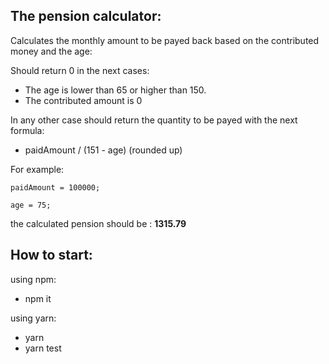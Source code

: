 
## The pension calculator:

Calculates the monthly amount to be payed back based on the contributed money and the age:

Should return 0 in the next cases:

 - The age is lower than 65 or higher than 150.
 - The contributed amount is 0

  In any other case should return the quantity to be payed with the next formula:
  
 - paidAmount / (151 - age) (rounded up)

  For example:

    paidAmount = 100000;
    
    age = 75;
    
the calculated pension should be : **1315.79**

   

## **How to start:**
using npm:
 - npm it

using yarn:

 - yarn
 - yarn test